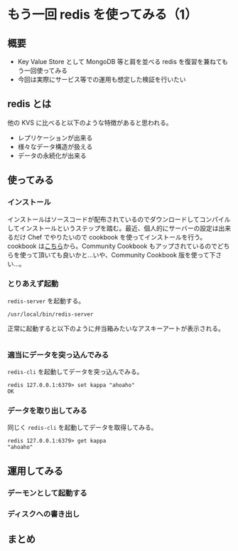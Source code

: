 # もう一回 redis を使ってみる（1）

## 概要

 * Key Value Store として MongoDB 等と肩を並べる redis を復習を兼ねてもう一回使ってみる
 * 今回は実際にサービス等での運用も想定した検証を行いたい 

## redis とは

他の KVS に比べると以下のような特徴があると思われる。

 * レプリケーションが出来る
 * 様々なデータ構造が扱える
 * データの永続化が出来る

## 使ってみる

###  インストール

インストールはソースコードが配布されているのでダウンロードしてコンパイルしてインストールというステップを踏む。最近、個人的にサーバーの設定は出来るだけ Chef でやりたいので cookbook を使ってインストールを行う。cookbook は[こちら](https://github.com/inokappa/redis_2_cookbook)から。Community Cookbook もアップされているのでどちらを使って頂いても良いかと…いや、Community Cookbook 版を使って下さい…。

### とりあえず起動

`redis-server` を起動する。

```
/usr/local/bin/redis-server
```

正常に起動すると以下のように弁当箱みたいなアスキーアートが表示される。

```
```

###  適当にデータを突っ込んでみる

`redis-cli` を起動してデータを突っ込んでみる。

```
redis 127.0.0.1:6379> set kappa "ahoaho"
OK
```

### データを取り出してみる

同じく `redis-cli` を起動してデータを取得してみる。

```
redis 127.0.0.1:6379> get kappa
"ahoaho"
```

## 運用してみる

### デーモンとして起動する

### ディスクへの書き出し

## まとめ
